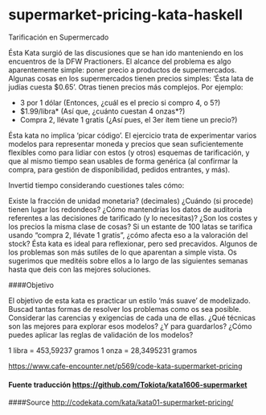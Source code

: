 # supermarket-pricing-kata-haskell

Tarificación en Supermercado

Ésta Kata surgió de las discusiones que se han ido manteniendo en los encuentros de la DFW Practioners. El alcance del problema es algo aparentemente simple: poner precio a productos de supermercados. Algunas cosas en los supermercados tienen precios simples: ‘Ésta lata de judías cuesta $0.65’. Otras tienen precios más complejos. Por ejemplo:

- 3 por 1 dólar (Entonces, ¿cuál es el precio si compro 4, o 5?) 
- $1.99/libra* (Así que, ¿cuánto cuestan 4 onzas*?) 
- Compra 2, llévate 1 gratis (¿Así pues, el 3er ítem tiene un precio?)

Ésta kata no implica ‘picar código’. El ejercicio trata de experimentar varios modelos para representar moneda y precios que sean suficientemente flexibles como para lidiar con estos (y otros) esquemas de tarificación, y que al mismo tiempo sean usables de forma genérica (al confirmar la compra, para gestión de disponibilidad, pedidos entrantes, y más).

Invertid tiempo considerando cuestiones tales cómo:

Existe la fracción de unidad monetaria? (decimales)
¿Cuándo (si procede) tienen lugar los redondeos?
¿Cómo mantendrías los datos de auditoria referentes a las decisiones de tarificado (y lo necesitas)?
¿Son los costes y los precios la misma clase de cosas?
Si un estante de 100 latas se tarifica usando “compra 2, llévate 1 gratis”, ¿cómo afecta eso a la valoración del stock?
Ésta kata es ideal para reflexionar, pero sed precavidos. Algunos de los problemas son más sutiles de lo que aparentan a simple vista. Os sugerimos que meditéis sobre ellos a lo largo de las siguientes semanas hasta que deis con las mejores soluciones.

####Objetivo

El objetivo de esta kata es practicar un estilo ‘más suave’ de modelizado. Buscad tantas formas de resolver los problemas como os sea posible. Considerar las carencias y exigencias de cada una de ellas. ¿Qué técnicas son las mejores para explorar esos modelos? ¿Y para guardarlos? ¿Cómo puedes aplicar las reglas de validación de los modelos?

1 libra = 453,59237 gramos
1 onza = 28,3495231 gramos

https://www.cafe-encounter.net/p569/code-kata-supermarket-pricing

#### Fuente traducción https://github.com/Tokiota/kata1606-supermarket
####Source http://codekata.com/kata/kata01-supermarket-pricing/


